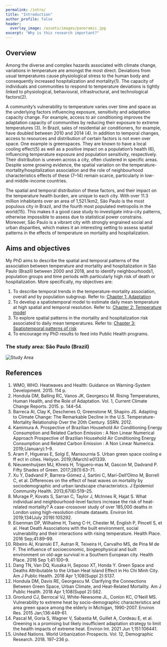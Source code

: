 ```yaml
---
permalink: /intro/
title: "Introduction"
author_profile: false
header:
  overlay_image: /assets/images/panoramic.jpg
excerpt: "Why is this research important?"
---
```


## Overview
Among the diverse and complex hazards associated with climate change, variations in temperature are amongst the most direct. Deviations from usual temperatures cause physiological stress to the human body and consequently increased hospitalization and mortality(1). The capacity of individuals and communities to respond to temperature deviations is tightly linked to physiological, behavioural, infrastructural, and technological factors(2).

A community’s vulnerability to temperature varies over time and space as the underlying factors influencing exposure, sensitivity and adaptation capacity change. For example, access to air conditioning improves the adaptation capacity of communities by reducing their exposure to extreme temperatures (3). In Brazil, sales of residential air conditioners, for example, have doubled between 2010 and 2014 (4). In addition to temporal changes, access to resources and distribution of certain factors is not even over space. One example is greenspaces. They are known to have a local cooling effect(5) as well as a positive impact on a population’s health (6), influencing temperature exposure and population sensitivity, respectively. Their distribution is uneven across a city, often clustered in specific areas. Despite some growing evidence, the spatial variation on the temperature-mortality/hospitalization association and the role of neighbourhood characteristics effects of these (7–14) remain scarce, particularly in low- and middle-income countries.

The spatial and temporal distribution of these factors, and their impact on the temperature health burden, are unique to each city. With over 11.3 million inhabitants over an area of 1,521.1km2, São Paulo is the most populous city in Brazil, and the fourth most populated metropolis in the world(15). This makes it a good case study to investigate intra-city patterns, otherwise impossible to assess due to statistical power constrains. Moreover, São Paulo is a vibrant city with strongly engrained social and urban disparities, which makes it an interesting setting to assess spatial patterns in the effects of temperature on mortality and hospitalization.

## Aims and objectives
My PhD aims to describe the spatial and temporal patterns of the association between temperature and mortality and hospitalization in São Paulo (Brazil) between 2000 and 2018, and to identify neighbourhoods1, population groups and time periods with particularly high risk of death or hospitalization.
More specifically, my objectives are:
1. To describe temporal trends in the temperature-mortality association, overall and by population subgroup. Refer to: [Chapter 1: Adaptation](https://ainarb.github.io/climate_and_health/chap1_adaptation/)
3. To develop a spatiotemporal model to estimate daily mean temperature at high spatial and temporal resolution. Refer to: [Chapter 2: Temperature model](https://ainarb.github.io/climate_and_health/chap2_temp_modelling/)
4. To explore spatial patterns in the mortality and hospitalization risk associated to daily mean temperatures. Refer to: [Chapter 3: Spatiotemporal patterns of risk](https://ainarb.github.io/climate_and_health/chap3_spatiotemporal_risk/)
5. To encourage my PhD results to feed into Public Health programs.

### The study area: São Paulo (Brazil)
<img align="center" src="https://AinaRB.github.io/climate_and_health/assets/images/StudyArea.png" alt="Study Area">

## References
1. WMO, WHO. Heatwaves and Health: Guidance on Warning-System Development. 2015. 114 p.
2. Hondula DM, Balling RC, Vanos JK, Georgescu M. Rising Temperatures, Human Health, and the Role of Adaptation. Vol. 1, Current Climate Change Reports. 2015. p. 144–54.
3. Barreca AI, Clay K, Deschenes O, Greenstone M, Shapiro JS. Adapting to Climate Change: The Remarkable Decline in the U.S. Temperature-Mortality Relationship Over the 20th Century. SSRN. 2012.
4. Kamimura A. Prospective of Brazilian Household Air Conditioning Energy Consumption and Related Carbon Emission : A Non Linear Numerical Approach Prospective of Brazilian Household Air Conditioning Energy Consumption and Related Carbon Emission : A Non Linear Numerica. 2019;(January):1–9.
5. Aram F, Higueras E, Solgi E, Mansournia S. Urban green space cooling e ff ect in cities. Heliyon. 2019;(March):e01339.
6. Nieuwenhuijsen MJ, Khreis H, Triguero-mas M, Gascon M, Dadvand P. Fifty Shades of Green. 2017;28(1):63–71.
7. Xu Y, Dadvand P, Barrera-Gómez J, Sartini C, Marí-Dell’Olmo M, Borrell C, et al. Differences on the effect of heat waves on mortality by sociodemographic and urban landscape characteristics. J Epidemiol Community Health. 2013;67(6):519–25.
8. Murage P, Kovats S, Sarran C, Taylor J, McInnes R, Hajat S. What individual and neighbourhood-level factors increase the risk of heat-related mortality? A case-crossover study of over 185,000 deaths in London using high-resolution climate datasets. Environ Int. 2019;134(July 2019):105292.
9. Eisenman DP, Wilhalme H, Tseng C-H, Chester M, English P, Pincetl S, et al. Heat Death Associations with the built environment, social vulnerability and their interactions with rising temperature. Health Place. 2016 Sep;41:89–99.
10. Ribeiro AI, Krainski ET, Autran R, Teixeira H, Carvalho MS, de Pina M de F. The influence of socioeconomic, biogeophysical and built environment on old-age survival in a Southern European city. Health Place. 2016 Sep 1;41:100–9.
11. Dang TN, Van DQ, Kusaka H, Seposo XT, Honda Y. Green Space and Deaths Attributable to the Urban Heat Island Effect in Ho Chi Minh City. Am J Public Health. 2018 Apr 1;108(Suppl 2):S137.
12. Hondula DM, Davis RE, Georgescu M. Clarifying the Connections Between Green Space, Urban Climate, and Heat-Related Mortality. Am J Public Health. 2018 Apr 1;108(Suppl 2):S62.
13. Gronlund CJ, Berrocal VJ, White-Newsome JL, Conlon KC, O’Neill MS. Vulnerability to extreme heat by socio-demographic characteristics and area green space among the elderly in Michigan, 1990-2007. Environ Res. 2015 Jan;136:449–61.
14. Pascal M, Goria S, Wagner V, Sabastia M, Guillet A, Cordeau E, et al. Greening is a promising but likely insufficient adaptation strategy to limit the health impacts of extreme heat. Environ Int. 2021 Jun 1;151:106441.
15. United Nations. World Urbanization Prospects. Vol. 12, Demographic Research. 2018. 197–236 p.
